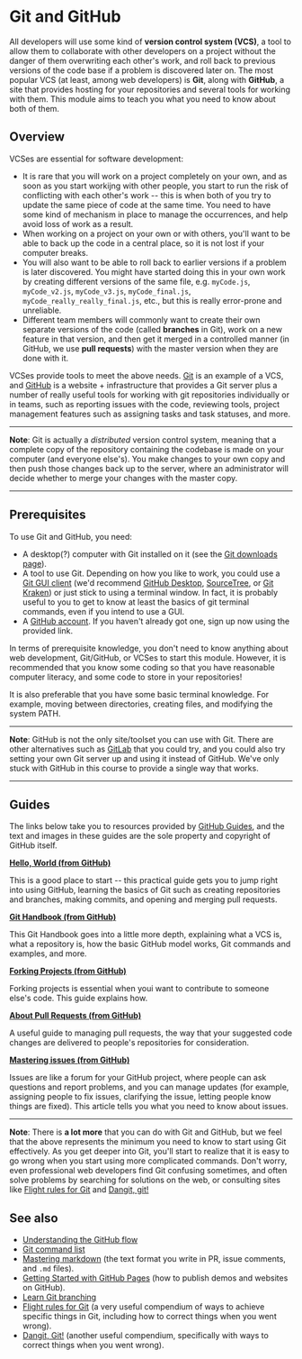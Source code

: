 # Git and GitHub

All developers will use some kind of **version control system (VCS)**, a tool to allow them to collaborate with other developers on a project without the danger of them overwriting each other's work, and roll back to previous versions of the code base if a problem is discovered later on. The most popular VCS (at least, among web developers) is **Git**, along with **GitHub**, a site that provides hosting for your repositories and several tools for working with them. This module aims to teach you what you need to know about both of them.

## Overview

VCSes are essential for software development:

* It is rare that you will work on a project completely on your own, and as soon as you start workijng with other people, you start to run the risk of conflicting with each other's work -- this is when both of you try to update the same piece of code at the same time. You need to have some kind of mechanism in place to manage the occurrences, and help avoid loss of work as a result.
* When working on a project on your own or with others, you'll want to be able to back up the code in a central place, so it is not lost if your computer breaks.
* You will also want to be able to roll back to earlier versions if a problem is later discovered. You might have started doing this in your own work by creating different versions of the same file, e.g. `myCode.js`, `myCode_v2.js`, `myCode_v3.js`, `myCode_final.js`, `myCode_really_really_final.js`, etc., but this is really error-prone and unreliable.
* Different team members will commonly want to create their own separate versions of the code (called **branches** in Git), work on a new feature in that version, and then get it merged in a controlled manner (in GitHub, we use **pull requests**) with the master version when they are done with it.

VCSes provide tools to meet the above needs. [Git](https://git-scm.com/) is an example of a VCS, and [GitHub](https://github.com/) is a website + infrastructure that provides a Git server plus a number of really useful tools for working with git repositories individually or in teams, such as reporting issues with the code, reviewing tools, project management features such as assigning tasks and task statuses, and more.

<hr>

**Note**: Git is actually a *distributed* version control system, meaning that a complete copy of the repository containing the codebase is made on your computer (and everyone else's). You make changes to your own copy and then push those changes back up to the server, where an administrator will decide whether to merge your changes with the master copy.

<hr>

## Prerequisites

To use Git and GitHub, you need:

* A desktop(?) computer with Git installed on it (see the [Git downloads page](https://git-scm.com/downloads)).
* A tool to use Git. Depending on how you like to work, you could use a [Git GUI client](https://git-scm.com/downloads/guis/) (we'd recommend [GitHub Desktop](https://desktop.github.com/), [SourceTree](https://www.sourcetreeapp.com/), or [Git Kraken](https://www.gitkraken.com/)) or just stick to using a terminal window. In fact, it is probably useful to you to get to know at least the basics of git terminal commands, even if you intend to use a GUI.
* A [GitHub account](https://github.com/join). If you haven't already got one, sign up now using the provided link.

In terms of prerequisite knowledge, you don't need to know anything about web development, Git/GitHub, or VCSes to start this module. However, it is recommended that you know some coding so that you have reasonable computer literacy, and some code to store in your repositories!

It is also preferable that you have some basic terminal knowledge. For example, moving between directories, creating files, and modifying the system PATH.

<hr>

**Note**: GitHub is not the only site/toolset you can use with Git. There are other alternatives such as [GitLab](https://about.gitlab.com/) that you could try, and you could also try setting your own Git server up and using it instead of GitHub. We've only stuck with GitHub in this course to provide a single way that works.

<hr>

## Guides

The links below take you to resources provided by [GitHub Guides](https://guides.github.com/), and the text and images in these guides are the sole property and copyright of GitHub itself.

**[Hello, World (from GitHub)]()**

This is a good place to start -- this practical guide gets you to jump right into using GitHub, learning the basics of Git such as creating repositories and branches, making commits, and opening and merging pull requests.

**[Git Handbook (from GitHub)]()**

This Git Handbook goes into a little more depth, explaining what a VCS is, what a repository is, how the basic GitHub model works, Git commands and examples, and more.

**[Forking Projects (from GitHub)]()**

Forking projects is essential when youi want to contribute to someone else's code. This guide explains how.

**[About Pull Requests (from GitHub)]()**

A useful guide to managing pull requests, the way that your suggested code changes are delivered to people's repositories for consideration.

**[Mastering issues (from GitHub)]()**

Issues are like a forum for your GitHub project, where people can ask questions and report problems, and you can manage updates (for example, assigning people to fix issues, clarifying the issue, letting people know things are fixed). This article tells you what you need to know about issues.

<hr>

**Note**: There is **a lot more** that you can do with Git and GitHub, but we feel that the above represents the minimum you need to know to start using Git effectively. As you get deeper into Git, you'll start to realize that it is easy to go wrong when you start using more complicated commands. Don't worry, even professional web developers find Git confusing sometimes, and often solve problems by searching for solutions on the web, or consulting sites like [Flight rules for Git](https://github.com/k88hudson/git-flight-rules) and [Dangit, git!](https://dangitgit.com/)

## See also

* [Understanding the GitHub flow](https://guides.github.com/introduction/flow/)
* [Git command list](https://git-scm.com/docs)
* [Mastering markdown](https://guides.github.com/features/mastering-markdown/) (the text format you write in PR, issue comments, and `.md` files).
* [Getting Started with GitHub Pages](https://guides.github.com/features/pages/) (how to publish demos and websites on GitHub).
* [Learn Git branching](https://learngitbranching.js.org/)
* [Flight rules for Git](https://github.com/k88hudson/git-flight-rules) (a very useful compendium of ways to achieve specific things in Git, including how to correct things when you went wrong).
* [Dangit, Git!](https://dangitgit.com/) (another useful compendium, specifically with ways to correct things when you went wrong).